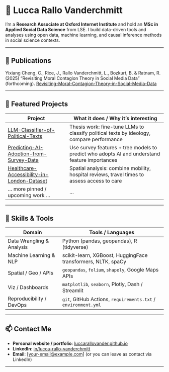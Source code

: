 # 👋 Lucca Rallo Vanderchmitt

I’m a **Research Associate at Oxford Internet Institute** and hold an **MSc in Applied Social Data Science** from LSE. I build data-driven tools and analyses using open data, machine learning, and causal inference methods in social science contexts.

---

## 🔬 Publications

Yixiang Cheng, C., Rice, J., Rallo Vanderchmitt, L., Bozkurt, B. & Ratnam, R. (2025) “Revisiting Moral Contagion Theory in Social Media Data” (forthcoming).
[Revisiting-Moral-Contagion-Theory-in-Social-Media-Data](https://github.com/luccarallovander/Revisiting-Moral-Contagion-Theory-in-Social-Media-Data)

---

## 🚀 Featured Projects

| Project | What it does / Why it’s interesting |
|---|---|
| [LLM-Classifier-of-Political-Texts](https://github.com/luccarallovander/LLM-Classifier-of-Political-Texts) | Thesis work: fine-tune LLMs to classify political texts by ideology, compare performance |
| [Predicting-AI-Adoption-from-Survey-Data](https://github.com/luccarallovander/Predicting-AI-Adoption-from-Survey-Data) | Use survey features + tree models to predict who adopts AI and understand feature importances |
| [Healthcare-Accessibility-in-London-Dataset](https://github.com/luccarallovander/Healthcare-Accessibility-in-London-Dataset) | Spatial analysis: combine mobility, hospital reviews, travel times to assess access to care |
| … more pinned / upcoming work … | … |

---

## 🧠 Skills & Tools

| Domain | Tools / Languages |
|---|---|
| Data Wrangling & Analysis | Python (pandas, geopandas), R (tidyverse) |
| Machine Learning & NLP | scikit-learn, XGBoost, HuggingFace transformers, NLTK, spaCy |
| Spatial / Geo / APIs | `geopandas`, `folium`, `shapely`, Google Maps APIs |
| Viz / Dashboards | `matplotlib`, `seaborn`, Plotly, Dash / Streamlit |
| Reproducibility / DevOps | `git`, GitHub Actions, `requirements.txt` / `environment.yml` |

---


## 📫 Contact Me

- **Personal website / portfolio**: [luccarallovander.github.io](https://luccarallovander.github.io)  
- **LinkedIn**: [in/lucca-rallo-vanderchmitt](https://www.linkedin.com/in/lucca-rallo-vanderchmitt)  
- **Email**: [your-email@example.com] (or you can leave as contact via LinkedIn)

---


